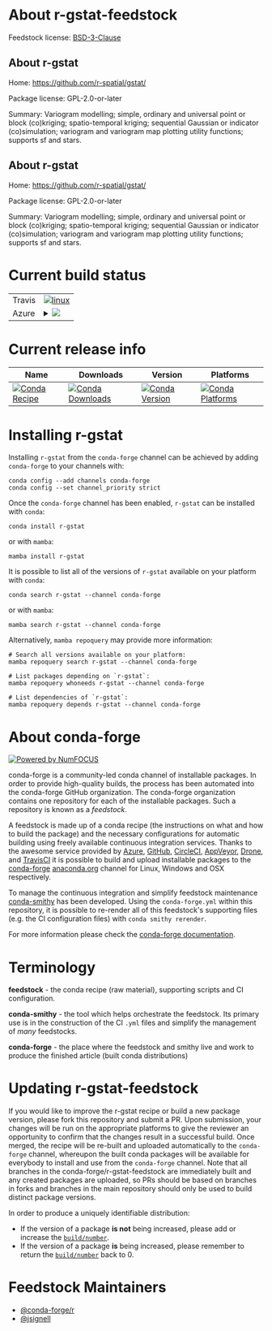About r-gstat-feedstock
=======================

Feedstock license: [BSD-3-Clause](https://github.com/conda-forge/r-gstat-feedstock/blob/main/LICENSE.txt)


About r-gstat
-------------

Home: https://github.com/r-spatial/gstat/

Package license: GPL-2.0-or-later

Summary: Variogram modelling; simple, ordinary and universal point or block (co)kriging; spatio-temporal kriging; sequential Gaussian or indicator (co)simulation; variogram and variogram map plotting utility functions; supports sf and stars.

About r-gstat
-------------

Home: https://github.com/r-spatial/gstat/

Package license: GPL-2.0-or-later

Summary: Variogram modelling; simple, ordinary and universal point or block (co)kriging; spatio-temporal kriging; sequential Gaussian or indicator (co)simulation; variogram and variogram map plotting utility functions; supports sf and stars.

Current build status
====================


<table><tr>
    <td>Travis</td>
    <td>
      <a href="https://app.travis-ci.com/conda-forge/r-gstat-feedstock">
        <img alt="linux" src="https://img.shields.io/travis/com/conda-forge/r-gstat-feedstock/main.svg?label=Linux">
      </a>
    </td>
  </tr>
    
  <tr>
    <td>Azure</td>
    <td>
      <details>
        <summary>
          <a href="https://dev.azure.com/conda-forge/feedstock-builds/_build/latest?definitionId=1222&branchName=main">
            <img src="https://dev.azure.com/conda-forge/feedstock-builds/_apis/build/status/r-gstat-feedstock?branchName=main">
          </a>
        </summary>
        <table>
          <thead><tr><th>Variant</th><th>Status</th></tr></thead>
          <tbody><tr>
              <td>linux_64</td>
              <td>
                <a href="https://dev.azure.com/conda-forge/feedstock-builds/_build/latest?definitionId=1222&branchName=main">
                  <img src="https://dev.azure.com/conda-forge/feedstock-builds/_apis/build/status/r-gstat-feedstock?branchName=main&jobName=linux&configuration=linux%20linux_64_" alt="variant">
                </a>
              </td>
            </tr><tr>
              <td>linux_aarch64</td>
              <td>
                <a href="https://dev.azure.com/conda-forge/feedstock-builds/_build/latest?definitionId=1222&branchName=main">
                  <img src="https://dev.azure.com/conda-forge/feedstock-builds/_apis/build/status/r-gstat-feedstock?branchName=main&jobName=linux&configuration=linux%20linux_aarch64_" alt="variant">
                </a>
              </td>
            </tr><tr>
              <td>linux_ppc64le</td>
              <td>
                <a href="https://dev.azure.com/conda-forge/feedstock-builds/_build/latest?definitionId=1222&branchName=main">
                  <img src="https://dev.azure.com/conda-forge/feedstock-builds/_apis/build/status/r-gstat-feedstock?branchName=main&jobName=linux&configuration=linux%20linux_ppc64le_" alt="variant">
                </a>
              </td>
            </tr><tr>
              <td>osx_64</td>
              <td>
                <a href="https://dev.azure.com/conda-forge/feedstock-builds/_build/latest?definitionId=1222&branchName=main">
                  <img src="https://dev.azure.com/conda-forge/feedstock-builds/_apis/build/status/r-gstat-feedstock?branchName=main&jobName=osx&configuration=osx%20osx_64_" alt="variant">
                </a>
              </td>
            </tr><tr>
              <td>win_64</td>
              <td>
                <a href="https://dev.azure.com/conda-forge/feedstock-builds/_build/latest?definitionId=1222&branchName=main">
                  <img src="https://dev.azure.com/conda-forge/feedstock-builds/_apis/build/status/r-gstat-feedstock?branchName=main&jobName=win&configuration=win%20win_64_" alt="variant">
                </a>
              </td>
            </tr>
          </tbody>
        </table>
      </details>
    </td>
  </tr>
</table>

Current release info
====================

| Name | Downloads | Version | Platforms |
| --- | --- | --- | --- |
| [![Conda Recipe](https://img.shields.io/badge/recipe-r--gstat-green.svg)](https://anaconda.org/conda-forge/r-gstat) | [![Conda Downloads](https://img.shields.io/conda/dn/conda-forge/r-gstat.svg)](https://anaconda.org/conda-forge/r-gstat) | [![Conda Version](https://img.shields.io/conda/vn/conda-forge/r-gstat.svg)](https://anaconda.org/conda-forge/r-gstat) | [![Conda Platforms](https://img.shields.io/conda/pn/conda-forge/r-gstat.svg)](https://anaconda.org/conda-forge/r-gstat) |

Installing r-gstat
==================

Installing `r-gstat` from the `conda-forge` channel can be achieved by adding `conda-forge` to your channels with:

```
conda config --add channels conda-forge
conda config --set channel_priority strict
```

Once the `conda-forge` channel has been enabled, `r-gstat` can be installed with `conda`:

```
conda install r-gstat
```

or with `mamba`:

```
mamba install r-gstat
```

It is possible to list all of the versions of `r-gstat` available on your platform with `conda`:

```
conda search r-gstat --channel conda-forge
```

or with `mamba`:

```
mamba search r-gstat --channel conda-forge
```

Alternatively, `mamba repoquery` may provide more information:

```
# Search all versions available on your platform:
mamba repoquery search r-gstat --channel conda-forge

# List packages depending on `r-gstat`:
mamba repoquery whoneeds r-gstat --channel conda-forge

# List dependencies of `r-gstat`:
mamba repoquery depends r-gstat --channel conda-forge
```


About conda-forge
=================

[![Powered by
NumFOCUS](https://img.shields.io/badge/powered%20by-NumFOCUS-orange.svg?style=flat&colorA=E1523D&colorB=007D8A)](https://numfocus.org)

conda-forge is a community-led conda channel of installable packages.
In order to provide high-quality builds, the process has been automated into the
conda-forge GitHub organization. The conda-forge organization contains one repository
for each of the installable packages. Such a repository is known as a *feedstock*.

A feedstock is made up of a conda recipe (the instructions on what and how to build
the package) and the necessary configurations for automatic building using freely
available continuous integration services. Thanks to the awesome service provided by
[Azure](https://azure.microsoft.com/en-us/services/devops/), [GitHub](https://github.com/),
[CircleCI](https://circleci.com/), [AppVeyor](https://www.appveyor.com/),
[Drone](https://cloud.drone.io/welcome), and [TravisCI](https://travis-ci.com/)
it is possible to build and upload installable packages to the
[conda-forge](https://anaconda.org/conda-forge) [anaconda.org](https://anaconda.org/)
channel for Linux, Windows and OSX respectively.

To manage the continuous integration and simplify feedstock maintenance
[conda-smithy](https://github.com/conda-forge/conda-smithy) has been developed.
Using the ``conda-forge.yml`` within this repository, it is possible to re-render all of
this feedstock's supporting files (e.g. the CI configuration files) with ``conda smithy rerender``.

For more information please check the [conda-forge documentation](https://conda-forge.org/docs/).

Terminology
===========

**feedstock** - the conda recipe (raw material), supporting scripts and CI configuration.

**conda-smithy** - the tool which helps orchestrate the feedstock.
                   Its primary use is in the construction of the CI ``.yml`` files
                   and simplify the management of *many* feedstocks.

**conda-forge** - the place where the feedstock and smithy live and work to
                  produce the finished article (built conda distributions)


Updating r-gstat-feedstock
==========================

If you would like to improve the r-gstat recipe or build a new
package version, please fork this repository and submit a PR. Upon submission,
your changes will be run on the appropriate platforms to give the reviewer an
opportunity to confirm that the changes result in a successful build. Once
merged, the recipe will be re-built and uploaded automatically to the
`conda-forge` channel, whereupon the built conda packages will be available for
everybody to install and use from the `conda-forge` channel.
Note that all branches in the conda-forge/r-gstat-feedstock are
immediately built and any created packages are uploaded, so PRs should be based
on branches in forks and branches in the main repository should only be used to
build distinct package versions.

In order to produce a uniquely identifiable distribution:
 * If the version of a package **is not** being increased, please add or increase
   the [``build/number``](https://docs.conda.io/projects/conda-build/en/latest/resources/define-metadata.html#build-number-and-string).
 * If the version of a package **is** being increased, please remember to return
   the [``build/number``](https://docs.conda.io/projects/conda-build/en/latest/resources/define-metadata.html#build-number-and-string)
   back to 0.

Feedstock Maintainers
=====================

* [@conda-forge/r](https://github.com/conda-forge/r/)
* [@jsignell](https://github.com/jsignell/)

